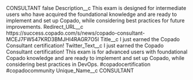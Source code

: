 <?xml version="1.0" encoding="UTF-8"?>
<CustomMetadata xmlns="http://soap.sforce.com/2006/04/metadata" xmlns:xsi="http://www.w3.org/2001/XMLSchema-instance" xmlns:xsd="http://www.w3.org/2001/XMLSchema">
    <label>CONSULTANT</label>
    <protected>false</protected>
    <values>
        <field>Description__c</field>
        <value xsi:type="xsd:string">This exam is designed for intermediate users who have acquired the foundational knowledge and are ready to implement and set up Copado, while considering best practices for future improvements.</value>
    </values>
    <values>
        <field>Redirect_URL__c</field>
        <value xsi:type="xsd:string">https://success.copado.com/s/news/copado-consultant-MCEJ7FW547KRD3BMJHI4RAGR7O5I</value>
    </values>
    <values>
        <field>Title__c</field>
        <value xsi:type="xsd:string">I just earned the Copado Consultant certification!</value>
    </values>
    <values>
        <field>Twitter_Text__c</field>
        <value xsi:type="xsd:string">I just earned the Copado Consultant certification! This exam is for advanced users with foundational Copado knowledge and are ready to implement and set up Copado, while considering best practices in DevOps. #copadocertification #copadocommunity</value>
    </values>
    <values>
        <field>Unique_Name__c</field>
        <value xsi:type="xsd:string">CONSULTANT</value>
    </values>
</CustomMetadata>
